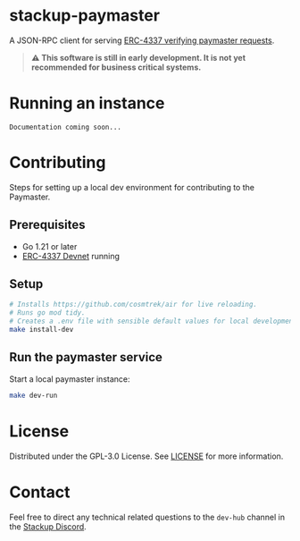 # stackup-paymaster

A JSON-RPC client for serving [ERC-4337 verifying paymaster requests](https://docs.stackup.sh/docs/paymaster-api-rpc-methods).

> **⚠️ This software is still in early development. It is not yet recommended for business critical systems.**

# Running an instance

```
Documentation coming soon...
```

# Contributing

Steps for setting up a local dev environment for contributing to the Paymaster.

## Prerequisites

- Go 1.21 or later
- [ERC-4337 Devnet](https://github.com/stackup-wallet/erc-4337-devnet) running

## Setup

```bash
# Installs https://github.com/cosmtrek/air for live reloading.
# Runs go mod tidy.
# Creates a .env file with sensible default values for local development.
make install-dev
```

## Run the paymaster service

Start a local paymaster instance:

```bash
make dev-run
```

# License

Distributed under the GPL-3.0 License. See [LICENSE](./LICENSE) for more information.

# Contact

Feel free to direct any technical related questions to the `dev-hub` channel in the [Stackup Discord](https://discord.gg/VTjJGvMNyW).
